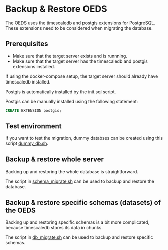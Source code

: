 # Backup & Restore OEDS
The OEDS uses the timescaledb and postgis extensions for PostgreSQL.
These extensions need to be considered when migrating the database.

## Prerequisites
- Make sure that the target server exists and is runnning.
- Make sure that the target server has the timescaledb and postgis extensions installed.

If using the docker-compose setup, the target server should already have timescaledb installed.

Postgis is automatically installed by the init.sql script.

Postgis can be manually installed using the following statement:
```sql
CREATE EXTENSION postgis;
```
## Test environment
If you want to test the migration, dummy databses can be created using this script [dummy_db.sh](https://github.com/NOWUM/open-energy-data-server/blob/main/docs/source/backup_restore_migration/dummy_db.sh).

## Backup & restore whole server
Backing up and restoring the whole database is straightforward.

The script in [schema_migrate.sh](https://github.com/NOWUM/open-energy-data-server/blob/main/docs/source/backup_restore_migration/schema_migrate.sh) can be used to backup and restore the database.

## Backup & restore specific schemas (datasets) of the OEDS
Backing up and restoring specific schemas is a bit more complicated, because timescaledb stores its data in chunks.

The script in [db_migrate.sh](https://github.com/NOWUM/open-energy-data-server/blob/main/docs/source/backup_restore_migration/db_migrate.sh) can be used to backup and restore specific schemas.
